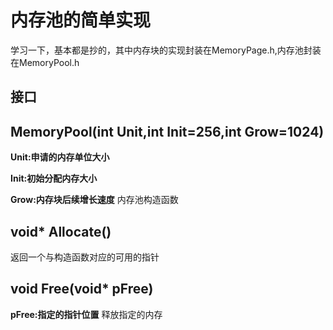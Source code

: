 # 内存池的简单实现
学习一下，基本都是抄的，其中内存块的实现封装在MemoryPage.h,内存池封装在MemoryPool.h
## 接口
## MemoryPool(int Unit,int Init=256,int Grow=1024)
**Unit:申请的内存单位大小**

**Init:初始分配内存大小**

**Grow:内存块后续增长速度**
内存池构造函数

## void* Allocate()
返回一个与构造函数对应的可用的指针

## void Free(void* pFree)
**pFree:指定的指针位置**
释放指定的内存
